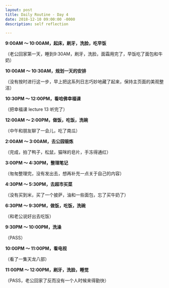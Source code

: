 ```yaml
---
layout: post
title: Daily Routine - Day 4
date: 2018-12-10 09:00:00 -0000
description: self reflection

---
```


<b>9:00AM ～ 10:00AM，起床，刷牙，洗脸，吃早饭</b>

（老公回家第一天，睡到9:30AM，刷牙，洗脸，面霜用完了，早饭吃了面包和牛奶）

<b>10:00AM ～ 10:30AM，规划一天的安排</b>

（没有按时进行这一步，早上把这系列日志巧妙地藏了起来，保持主页面的美观整洁）

<b>10:30PM ～ 12:00PM，看哈佛幸福课</b>

（把幸福课 lecture 13 听完了）

<b>12:00AM ～ 2:00PM，做饭，吃饭，洗碗</b>

（中午和朋友聊了一会儿，吃了南瓜）

<b>2:00AM ～ 3:00AM，去公园锻炼</b>

（完成，拍了鸭子，松鼠，猫咪的皂片，手冻得通红）

<b>3:00PM ～ 4:30PM，整理笔记</b>

（匆匆整理完，没有发出去，想再补充一点关于自己的内容）

<b>4:30PM ～ 5:30PM，去超市买菜</b>

（没有买到米，买了一个披萨，油和一些面包，忘了买牛奶了）

<b>6:30PM ～ 9:30PM，做饭，吃饭，洗碗</b>

（和老公说好出去吃饭）

<b>9:30PM ～ 10:00PM，洗澡</b>

（PASS）

<b>10:00PM ～ 11:00PM，看电视</b>

（看了一集天龙八部）

<b>11:00PM ～ 12:00PM，刷牙，洗脸，睡觉</b>

（PASS，老公回家了反而没有一个人时候来得勤快）

<br>



